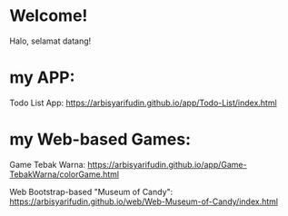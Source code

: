 # Welcome!

Halo, selamat datang!

# my APP:
Todo List App: https://arbisyarifudin.github.io/app/Todo-List/index.html

# my Web-based Games:
Game Tebak Warna: https://arbisyarifudin.github.io/app/Game-TebakWarna/colorGame.html

Web Bootstrap-based "Museum of Candy": https://arbisyarifudin.github.io/web/Web-Museum-of-Candy/index.html

